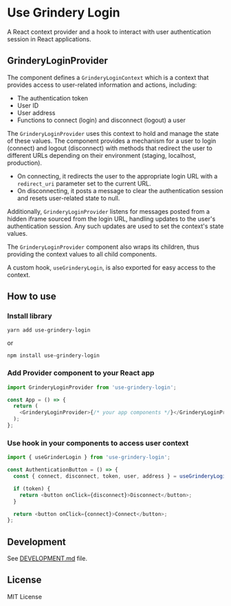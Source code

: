# Use Grindery Login

A React context provider and a hook to interact with user authentication session in React applications.

## GrinderyLoginProvider

The component defines a `GrinderyLoginContext` which is a context that provides access to user-related information and actions, including:

- The authentication token
- User ID
- User address
- Functions to connect (login) and disconnect (logout) a user

The `GrinderyLoginProvider` uses this context to hold and manage the state of these values. The component provides a mechanism for a user to login (connect) and logout (disconnect) with methods that redirect the user to different URLs depending on their environment (staging, localhost, production).

- On connecting, it redirects the user to the appropriate login URL with a `redirect_uri` parameter set to the current URL.
- On disconnecting, it posts a message to clear the authentication session and resets user-related state to null.

Additionally, `GrinderyLoginProvider` listens for messages posted from a hidden iframe sourced from the login URL, handling updates to the user's authentication session. Any such updates are used to set the context's state values.

The `GrinderyLoginProvider` component also wraps its children, thus providing the context values to all child components.

A custom hook, `useGrinderyLogin`, is also exported for easy access to the context.

## How to use

### Install library

`yarn add use-grindery-login`

or

`npm install use-grindery-login`

### Add Provider component to your React app

```js
import GrinderyLoginProvider from 'use-grindery-login';

const App = () => {
  return (
    <GrinderyLoginProvider>{/* your app components */}</GrinderyLoginProvider>
  );
};
```

### Use hook in your components to access user context

```js
import { useGrinderLogin } from 'use-grindery-login';

const AuthenticationButton = () => {
  const { connect, disconnect, token, user, address } = useGrinderyLogin();

  if (token) {
    return <button onClick={disconnect}>Disconnect</button>;
  }

  return <button onClick={connect}>Connect</button>;
};
```

## Development

See [DEVELOPMENT.md](https://github.com/grindery-io/use-grindery-login/blob/master/DEVELOPMENT.md) file.

## License

MIT License
